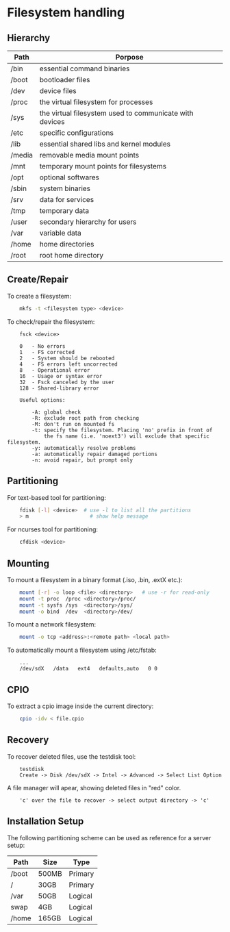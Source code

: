 # Filesystem handling

## Hierarchy

|  Path   | Porpose                                                  |
|---------|----------------------------------------------------------|
|  /bin   | essential command binaries                               |
|  /boot  | bootloader files                                         |
|  /dev   | device files                                             |
|  /proc  | the virtual filesystem for processes                     |
|  /sys   | the virtual filesystem used to communicate with devices  |
|  /etc   | specific configurations                                  |
|  /lib   | essential shared libs and kernel modules                 |
|  /media | removable media mount points                             |
|  /mnt   | temporary mount points for filesystems                   |
|  /opt   | optional softwares                                       |
|  /sbin  | system binaries                                          |
|  /srv   | data for services                                        |
|  /tmp   | temporary data                                           |
|  /user  | secondary hierarchy for users                            |
|  /var   | variable data                                            |
|  /home  | home directories                                         |
|  /root  | root home directory                                      |

## Create/Repair

To create a filesystem:
```sh
    mkfs -t <filesystem type> <device>
```

To check/repair the filesystem:
```
    fsck <device>

    0   - No errors
    1   - FS corrected
    2   - System should be rebooted
    4   - FS errors left uncorrected
    8   - Operational error
    16  - Usage or syntax error
    32  - Fsck canceled by the user
    128 - Shared-library error

    Useful options:

        -A: global check
        -R: exclude root path from checking
        -M: don't run on mounted fs
        -t: specify the filesystem. Placing 'no' prefix in front of 
            the fs name (i.e. 'noext3') will exclude that specific filesystem.
        -y: automatically resolve problems
        -a: automatically repair damaged portions
        -n: avoid repair, but prompt only
```

## Partitioning

For text-based tool for partitioning:
```sh
    fdisk [-l] <device>  # use -l to list all the partitions
    > m                    # show help message
```
For ncurses tool for partitioning:
```sh
    cfdisk <device>
```

## Mounting

To mount a filesystem in a binary format (.iso, .bin, .extX etc.):
```sh
    mount [-r] -o loop <file> <directory>   # use -r for read-only
    mount -t proc  /proc <directory>/proc/
    mount -t sysfs /sys  <directory>/sys/
    mount -o bind  /dev  <directory>/dev/
```
To mount a network filesystem:
```sh
    mount -o tcp <address>:<remote path> <local path>
```
To automatically mount a filesystem using /etc/fstab:
```
    ...
    /dev/sdX   /data   ext4   defaults,auto   0 0
```

## CPIO

To extract a cpio image inside the current directory:
```sh 
    cpio -idv < file.cpio
```
## Recovery

To recover deleted files, use the testdisk tool:
```
    testdisk
    Create -> Disk /dev/sdX -> Intel -> Advanced -> Select List Option
```
A file manager will apear, showing deleted files in "red" color.
```
    'c' over the file to recover -> select output directory -> 'c'
```

## Installation Setup

The following partitioning scheme can be used as reference for a server setup:

| Path  | Size  | Type    |
|-------|-------|---------|
| /boot | 500MB | Primary |
| /     |  30GB | Primary |
| /var  |  50GB | Logical |
| swap  |   4GB | Logical |
| /home | 165GB | Logical |
